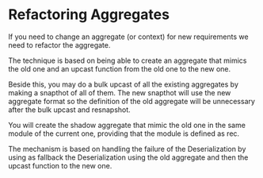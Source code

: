 # Refactoring Aggregates

If you need to change an aggregate (or context) for new requirements we need to refactor the aggregate.

The technique is based on being able to create an aggregate that mimics the old one and an upcast function from the old one to the new one.

Beside this, you may do a bulk upcast of all the existing aggregates by making a snapthot of all of them.
The new snapthot will use the new aggregate format so the definition of the old aggregate will be unnecessary after the bulk upcast and resnapshot.

You will create the shadow aggregate that mimic the old one in the same module of the current one, providing that the module is defined as rec. 

The mechanism is based on handling the failure of the Deserialization by using as fallback the Deserialization using the old aggregate and then the upcast function to the new one.